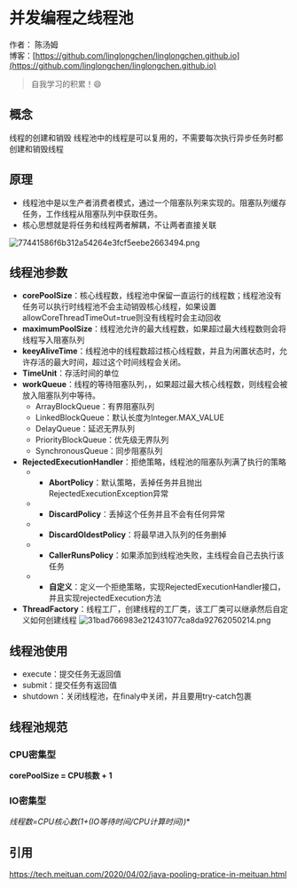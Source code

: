 # 并发编程之线程池
作者： 陈汤姆
<br/>博客：[https://github.com/linglongchen/linglongchen.github.io](https://github.com/linglongchen/linglongchen.github.io)

>自我学习的积累！😄

## 概念
线程的创建和销毁
线程池中的线程是可以复用的，不需要每次执行异步任务时都创建和销毁线程


## 原理
- 线程池中是以生产者消费者模式，通过一个阻塞队列来实现的。阻塞队列缓存任务，工作线程从阻塞队列中获取任务。
- 核心思想就是将任务和线程两者解耦，不让两者直接关联

![77441586f6b312a54264e3fcf5eebe2663494.png](https://s2.loli.net/2024/08/27/g6x9fIFArzH5lTX.png)
## 线程池参数

- **corePoolSize**：核心线程数，线程池中保留一直运行的线程数；线程池没有任务可以执行时线程池不会主动销毁核心线程，如果设置allowCoreThreadTimeOut=true则没有线程时会主动回收
- **maximumPoolSize**：线程池允许的最大线程数，如果超过最大线程数则会将线程写入阻塞队列
- **keeyAliveTime**：线程池中的线程数超过核心线程数，并且为闲置状态时，允许存活的最大时间，超过这个时间线程会关闭。
- **TimeUnit**：存活时间的单位
- **workQueue**：线程的等待阻塞队列，，如果超过最大核心线程数，则线程会被放入阻塞队列中等待。
	- ArrayBlockQueue：有界阻塞队列
	- LinkedBlockQueue：默认长度为Integer.MAX_VALUE
	- DelayQueue：延迟无界队列
	- PriorityBlockQueue：优先级无界队列
	- SynchronousQueue：同步阻塞队列
- **RejectedExecutionHandler**：拒绝策略，线程池的阻塞队列满了执行的策略
	- - **AbortPolicy**：默认策略，丢掉任务并且抛出RejectedExecutionException异常
	- - **DiscardPolicy**：丢掉这个任务并且不会有任何异常
	- - **DiscardOldestPolicy**：将最早进入队列的任务删掉
	- - **CallerRunsPolicy**：如果添加到线程池失败，主线程会自己去执行该任务
	- - **自定义**：定义一个拒绝策略，实现RejectedExecutionHandler接口，并且实现rejectedExecution方法
- **ThreadFactory**：线程工厂，创建线程的工厂类，该工厂类可以继承然后自定义如何创建线程
![31bad766983e212431077ca8da92762050214.png](https://s2.loli.net/2024/08/27/5FHiSCO3TtALQYG.png)


## 线程池使用
- execute：提交任务无返回值
- submit：提交任务有返回值
- shutdown：关闭线程池，在finaly中关闭，并且要用try-catch包裹


## 线程池规范

### CPU密集型
**corePoolSize = CPU核数 + 1**

### IO密集型
**线程数=CPU核心数*(1+(IO等待时间/CPU计算时间))**





## 引用
https://tech.meituan.com/2020/04/02/java-pooling-pratice-in-meituan.html